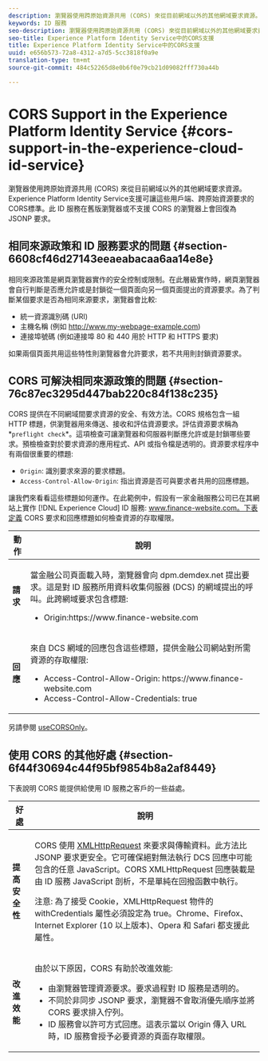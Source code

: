 ```yaml
---
description: 瀏覽器使用跨原始資源共用 (CORS) 來從目前網域以外的其他網域要求資源。Experience Platform Identity Service支援可讓這些用戶端、跨原始資源要求的CORS標準。此 ID 服務在舊版瀏覽器或不支援 CORS 的瀏覽器上會回復為 JSONP 要求。
keywords: ID 服務
seo-description: 瀏覽器使用跨原始資源共用 (CORS) 來從目前網域以外的其他網域要求資源。Experience Platform Identity Service支援可讓這些用戶端、跨原始資源要求的CORS標準。此 ID 服務在舊版瀏覽器或不支援 CORS 的瀏覽器上會回復為 JSONP 要求。
seo-title: Experience Platform Identity Service中的CORS支援
title: Experience Platform Identity Service中的CORS支援
uuid: e656b573-72a8-4312-a7d5-5cc3818f0a9e
translation-type: tm+mt
source-git-commit: 484c52265d8e0b6f0e79cb21d09082fff730a44b

---
```



# CORS Support in the Experience Platform Identity Service {#cors-support-in-the-experience-cloud-id-service}

瀏覽器使用跨原始資源共用 (CORS) 來從目前網域以外的其他網域要求資源。Experience Platform Identity Service支援可讓這些用戶端、跨原始資源要求的CORS標準。此 ID 服務在舊版瀏覽器或不支援 CORS 的瀏覽器上會回復為 JSONP 要求。

## 相同來源政策和 ID 服務要求的問題 {#section-6608cf46d27143eeaeabacaa6aa14e8e}

相同來源政策是網頁瀏覽器實作的安全控制或限制。在此層級實作時，網頁瀏覽器會自行判斷是否應允許或是封鎖從一個頁面向另一個頁面提出的資源要求。為了判斷某個要求是否為相同來源要求，瀏覽器會比較:

* 統一資源識別碼 (URI)
* 主機名稱 (例如 http://www.my-webpage-example.com)
* 連接埠號碼 (例如連接埠 80 和 440 用於 HTTP 和 HTTPS 要求)

如果兩個頁面共用這些特性則瀏覽器會允許要求，若不共用則封鎖資源要求。

## CORS 可解決相同來源政策的問題 {#section-76c87ec3295d447bab220c84f138c235}

CORS 提供在不同網域間要求資源的安全、有效方法。CORS 規格包含一組 HTTP 標題，供瀏覽器用來傳送、接收和評估資源要求。評估資源要求稱為*`preflight check`*。這項檢查可讓瀏覽器和伺服器判斷應允許或是封鎖哪些要求。預檢檢查對於要求資源的應用程式、API 或指令檔是透明的。資源要求程序中有兩個很重要的標題:

* `Origin`: 識別要求來源的要求標題。
* `Access-Control-Allow-Origin`: 指出資源是否可與要求者共用的回應標題。

讓我們來看看這些標題如何運作。在此範例中，假設有一家金融服務公司已在其網站上實作 [!DNL Experience Cloud] ID 服務: www.finance-website.com。下表定義 CORS 要求和回應標題如何檢查資源的存取權限。

<table id="table_B004ACF52B5A4D33B1DCF7EA77BE4E6D"> 
 <thead> 
  <tr> 
   <th colname="col1" class="entry"> 動作 </th> 
   <th colname="col2" class="entry"> 說明 </th> 
  </tr> 
 </thead>
 <tbody> 
  <tr> 
   <td colname="col1"> <p> <b>請求</b> </p> </td> 
   <td colname="col2"> <p>當金融公司頁面載入時，瀏覽器會向 <span class="codeph">dpm.demdex.net</span> 提出要求。這是對 ID 服務所用資料收集伺服器 (DCS) 的網域提出的呼叫。此跨網域要求包含標題: </p> <p> 
     <ul class="simplelist"> 
      <li> <span class="codeph"> Origin:https://www.finance-website.com</span> </li> 
     </ul> </p> </td> 
  </tr> 
  <tr> 
   <td colname="col1"> <p> <b>回應</b> </p> </td> 
   <td colname="col2"> <p>來自 DCS 網域的回應包含這些標題，提供金融公司網站對所需資源的存取權限: </p> <p> 
     <ul class="simplelist"> 
      <li> <span class="codeph"> Access-Control-Allow-Origin: https://www.finance-website.com</span> </li> 
      <li> <span class="codeph"> Access-Control-Allow-Credentials: true</span> </li> 
     </ul> </p> </td> 
  </tr> 
 </tbody> 
</table>

另請參閱 [useCORSOnly](../library/function-vars/use-cors-only.md#reference-8a9a143d838b48d6b23329b84b13e1fa)。

## 使用 CORS 的其他好處 {#section-6f44f30694c44f95bf9854b8a2af8449}

下表說明 CORS 能提供給使用 ID 服務之客戶的一些益處。

<table id="table_AEB51A263D454F90B66E8C8D0513CF79"> 
 <thead> 
  <tr> 
   <th colname="col1" class="entry"> 好處 </th> 
   <th colname="col2" class="entry"> 說明 </th> 
  </tr>
 </thead>
 <tbody> 
  <tr> 
   <td colname="col1"> <p><b>提高安全性</b> </p> </td> 
   <td colname="col2"> <p>CORS 使用 <a href="https://developer.mozilla.org/en-US/docs/Web/API/XMLHttpRequest" format="https" scope="external"> XMLHttpRequest</a> 來要求與傳輸資料。此方法比 JSONP 要求更安全。它可確保絕對無法執行 DCS 回應中可能包含的任意 JavaScript。CORS XMLHttpRequest 回應裝載是由 ID 服務 JavaScript 剖析，不是單純在回撥函數中執行。 </p> <p> <p>注意: 為了接受 Cookie，<span class="codeph">XMLHttpRequest</span> 物件的 <span class="codeph">withCredentials</span> 屬性必須設定為 <span class="codeph">true</span>。Chrome、Firefox、Internet Explorer (10 以上版本)、Opera 和 Safari 都支援此屬性。 </p> </p> </td> 
  </tr> 
  <tr> 
   <td colname="col1"> <p><b>改進效能</b> </p> </td> 
   <td colname="col2"> <p>由於以下原因，CORS 有助於改進效能: </p> 
    <ul id="ul_EC3A178003A94D70883B914050D7C464"> 
     <li id="li_F8B44352BFBB46CDBD07AE40B9F2D0EC">由瀏覽器管理資源要求。要求過程對 ID 服務是透明的。 </li> 
     <li id="li_C63E43A4CAB84210AB6A39100E5864BE">不同於非同步 JSONP 要求，瀏覽器不會取消優先順序並將 CORS 要求排入佇列。 </li> 
     <li id="li_1A2A15F591B84D1BAED3CFAB391EEBEC">ID 服務會以許可方式回應。這表示當以 <span class="codeph">Origin</span> 傳入 URL 時，ID 服務會授予必要資源的頁面存取權限。 </li> 
    </ul> </td> 
  </tr> 
 </tbody> 
</table>

